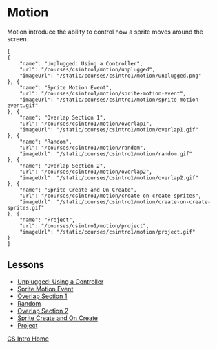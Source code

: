 # Motion

Motion introduce the ability to control how a sprite moves around the screen.

```codecard
[
{
    "name": "Unplugged: Using a Controller",
    "url": "/courses/csintro1/motion/unplugged",
    "imageUrl": "/static/courses/csintro1/motion/unplugged.png"
}, {
    "name": "Sprite Motion Event",
    "url": "/courses/csintro1/motion/sprite-motion-event",
    "imageUrl": "/static/courses/csintro1/motion/sprite-motion-event.gif"
}, {
    "name": "Overlap Section 1",
    "url": "/courses/csintro1/motion/overlap1",
    "imageUrl": "/static/courses/csintro1/motion/overlap1.gif"
}, {
    "name": "Random",
    "url": "/courses/csintro1/motion/random",
    "imageUrl": "/static/courses/csintro1/motion/random.gif"
}, {
    "name": "Overlap Section 2",
    "url": "/courses/csintro1/motion/overlap2",
    "imageUrl": "/static/courses/csintro1/motion/overlap2.gif"
}, {
    "name": "Sprite Create and On Create",
    "url": "/courses/csintro1/motion/create-on-create-sprites",
    "imageUrl": "/static/courses/csintro1/motion/create-on-create-sprites.gif"
}, {
    "name": "Project",
    "url": "/courses/csintro1/motion/project",
    "imageUrl": "/static/courses/csintro1/motion/project.gif"
}
]
```

## Lessons

* [Unplugged: Using a Controller](/courses/csintro1/motion/unplugged)
* [Sprite Motion Event](/courses/csintro1/motion/sprite-motion-event)
* [Overlap Section 1](/courses/csintro1/motion/overlap1)
* [Random](/courses/csintro1/motion/random)
* [Overlap Section 2](/courses/csintro1/motion/overlap2)
* [Sprite Create and On Create](/courses/csintro1/motion/create-on-create-sprites)
* [Project](/courses/csintro1/motion/project)


[CS Intro Home](/courses/csintro1)
